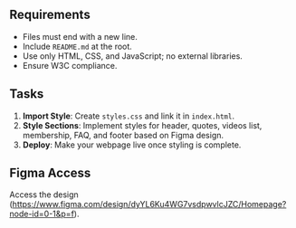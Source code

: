 ## Requirements
- Files must end with a new line.
- Include `README.md` at the root.
- Use only HTML, CSS, and JavaScript; no external libraries.
- Ensure W3C compliance.

## Tasks
1. **Import Style**: Create `styles.css` and link it in `index.html`.
2. **Style Sections**: Implement styles for header, quotes, videos list, membership, FAQ, and footer based on Figma design.
3. **Deploy**: Make your webpage live once styling is complete.

## Figma Access
Access the design (https://www.figma.com/design/dyYL6Ku4WG7vsdpwvlcJZC/Homepage?node-id=0-1&p=f).